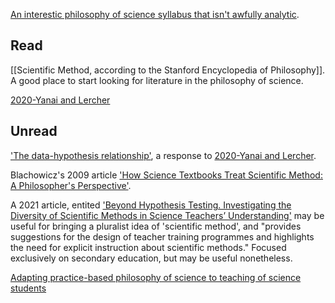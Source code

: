 [An interestic philosophy of science syllabus that isn't awfully analytic](https://philosophy.rutgers.edu/syllabus-repository-2/fall-2018-syllabi/637-225-philosophy-of-science-j-douard-fall-2018-1/file).

## Read
[[Scientific Method, according to the Stanford Encyclopedia of Philosophy]]. A good place to start looking for literature in the philosophy of science. 

[2020-Yanai and Lercher](2020-Yanai%20and%20Lercher.md)

## Unread
['The data-hypothesis relationship'](https://doi.org/10.1186/s13059-021-02276-4), a response to [2020-Yanai and Lercher](2020-Yanai%20and%20Lercher.md). 


Blachowicz's 2009 article ['How Science Textbooks Treat Scientific Method: A Philosopher's Perspective'](https://doi.org/10.1093/bjps/axp011).

A 2021 article, entited ['Beyond Hypothesis Testing. Investigating the Diversity of Scientific Methods in Science Teachers’ Understanding'](https://link.springer.com/article/10.1007/s11191-020-00185-9) may be useful for bringing a pluralist idea of 'scientific method', and "provides suggestions for the design of teacher training programmes and highlights the need for explicit instruction about scientific methods." Focused exclusively on secondary education, but may be useful nonetheless.

[Adapting practice-based philosophy of science to teaching of science students](https://doi.org/10.1007/s13194-021-00393-2)


